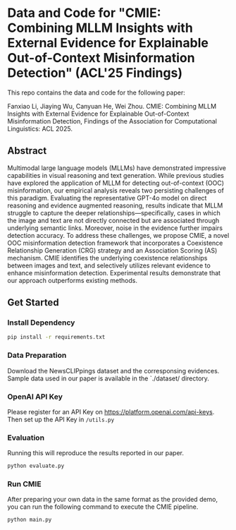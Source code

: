 # Data and Code for "CMIE: Combining MLLM Insights with External Evidence for Explainable Out-of-Context Misinformation Detection" (ACL'25 Findings)

This repo contains the data and code for the following paper:

Fanxiao Li, Jiaying Wu, Canyuan He, Wei Zhou. CMIE: Combining MLLM Insights with External Evidence for Explainable Out-of-Context Misinformation Detection, Findings of the Association for Computational Linguistics: ACL 2025.


## Abstract
Multimodal large language models (MLLMs) have demonstrated impressive capabilities in visual reasoning and text generation. While previous studies have explored the application of MLLM for detecting out-of-context (OOC) misinformation, our empirical analysis reveals two persisting challenges of this paradigm. Evaluating the representative GPT-4o model on direct reasoning and evidence augmented reasoning, results indicate that MLLM struggle to capture the deeper relationships—specifically, cases in which the image and text are not directly connected but are associated through underlying semantic links. Moreover, noise in the evidence further impairs detection accuracy.
To address these challenges, we propose CMIE, a novel OOC misinformation detection framework that incorporates a Coexistence Relationship Generation (CRG) strategy and an Association Scoring (AS) mechanism. CMIE identifies the underlying coexistence relationships between images and text, and selectively utilizes relevant evidence to enhance misinformation detection. Experimental results demonstrate that our approach outperforms existing methods. 

## Get Started
### Install Dependency
```bash
pip install -r requirements.txt
```

### Data Preparation
Download the NewsCLIPpings dataset and the corresponsing evidences. Sample data used in our paper is available in the `./dataset/ directory.

### OpenAI API Key
Please register for an API Key on https://platform.openai.com/api-keys. Then set up the API Key in `/utils.py`

### Evaluation
Running this will reproduce the results reported in our paper.
```bash
python evaluate.py 
```

### Run CMIE
After preparing your own data in the same format as the provided demo, you can run the following command to execute the CMIE pipeline.
```bash
python main.py 
```
